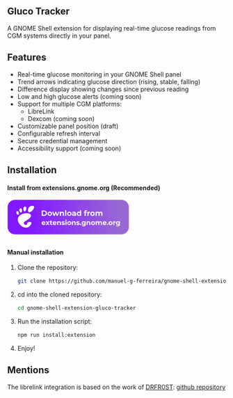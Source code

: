 ## Gluco Tracker
A GNOME Shell extension for displaying real-time glucose readings from CGM systems directly in your panel.


## Features
- Real-time glucose monitoring in your GNOME Shell panel
- Trend arrows indicating glucose direction (rising, stable, falling)
- Difference display showing changes since previous reading
- Low and high glucose alerts (coming soon)
- Support for multiple CGM platforms:
  - LibreLink
  - Dexcom (coming soon)
- Customizable panel position (draft)
- Configurable refresh interval
- Secure credential management
- Accessibility support (coming soon)

## Installation

#### Install from extensions.gnome.org (Recommended)
[<img src="resources/ego.svg">](https://extensions.gnome.org/extension/)

#### Manual installation

1. Clone the repository:
   ```bash
   git clone https://github.com/manuel-g-ferreira/gnome-shell-extension-gluco-tracker.git
    ```
2. cd into the cloned repository:
   ```bash
   cd gnome-shell-extension-gluco-tracker
   ```
3. Run the installation script:
   ```bash
   npm run install:extension
    ```
4. Enjoy!


## Mentions

The librelink integration is based on the work of [DRFR0ST](https://github.com/DRFR0ST): [github repository](https://github.com/DRFR0ST/libre-link-unofficial-api.git)
